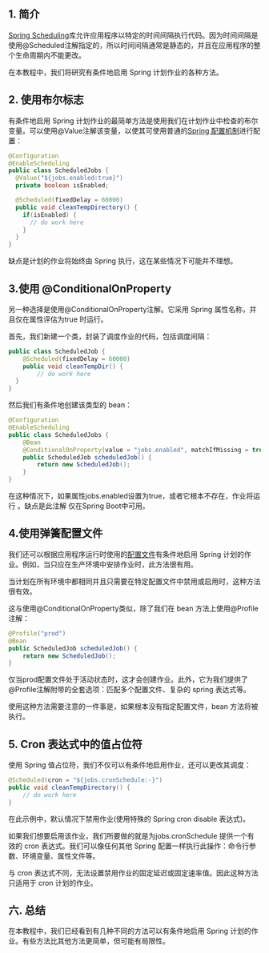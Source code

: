 ## 1. 简介

[Spring Scheduling](https://www.baeldung.com/spring-scheduled-tasks)库允许应用程序以特定的时间间隔执行代码。因为时间间隔是使用@Scheduled注解指定的，所以时间间隔通常是静态的，并且在应用程序的整个生命周期内不能更改。

在本教程中，我们将研究有条件地启用 Spring 计划作业的各种方法。

## 2. 使用布尔标志

有条件地启用 Spring 计划作业的最简单方法是使用我们在计划作业中检查的布尔变量。可以使用@Value注解该变量，以使其可使用普通的[Spring 配置机制](https://www.baeldung.com/properties-with-spring)进行配置：

```java
@Configuration
@EnableScheduling
public class ScheduledJobs {
  @Value("${jobs.enabled:true}")
  private boolean isEnabled;

  @Scheduled(fixedDelay = 60000)
  public void cleanTempDirectory() {
    if(isEnabled) {
      // do work here
    }
  }
}
```

缺点是计划的作业将始终由 Spring 执行，这在某些情况下可能并不理想。

## 3.使用 @ConditionalOnProperty

另一种选择是使用@ConditionalOnProperty注解。它采用 Spring 属性名称，并且仅在属性评估为true 时运行。

首先，我们新建一个类，封装了调度作业的代码，包括调度间隔：

```java
public class ScheduledJob {
    @Scheduled(fixedDelay = 60000)
    public void cleanTempDir() {
        // do work here
  }
}
```

然后我们有条件地创建该类型的 bean：

```java
@Configuration
@EnableScheduling
public class ScheduledJobs {
    @Bean
    @ConditionalOnProperty(value = "jobs.enabled", matchIfMissing = true, havingValue = "true")
    public ScheduledJob scheduledJob() {
        return new ScheduledJob();
    }
}
```

在这种情况下，如果属性jobs.enabled设置为true，或者它根本不存在，作业将运行 。缺点是此注解 仅在Spring Boot中可用。

## 4.使用弹簧配置文件

我们还可以根据应用程序运行时使用的[配置文件](https://www.baeldung.com/spring-profiles)有条件地启用 Spring 计划的作业。例如，当只应在生产环境中安排作业时，此方法很有用。

当计划在所有环境中都相同并且只需要在特定配置文件中禁用或启用时，这种方法很有效。

这与使用@ConditionalOnProperty类似，除了我们在 bean 方法上使用@Profile注解：

```java
@Profile("prod")
@Bean
public ScheduledJob scheduledJob() {
    return new ScheduledJob();
}
```

仅当prod配置文件处于活动状态时，这才会创建作业。此外，它为我们提供了@Profile注解附带的全套选项：匹配多个配置文件、复杂的 spring 表达式等。

使用这种方法需要注意的一件事是，如果根本没有指定配置文件，bean 方法将被执行。

## 5. Cron 表达式中的值占位符

使用 Spring 值占位符，我们不仅可以有条件地启用作业，还可以更改其调度：

```java
@Scheduled(cron = "${jobs.cronSchedule:-}")
public void cleanTempDirectory() {
    // do work here
}
```

在此示例中，默认情况下禁用作业(使用特殊的 Spring cron disable 表达式)。

如果我们想要启用该作业，我们所要做的就是为jobs.cronSchedule 提供一个有效的 cron 表达式。我们可以像任何其他 Spring 配置一样执行此操作：命令行参数、环境变量、属性文件等。

与 cron 表达式不同，无法设置禁用作业的固定延迟或固定速率值。因此这种方法只适用于 cron 计划的作业。

## 六. 总结

在本教程中，我们已经看到有几种不同的方法可以有条件地启用 Spring 计划的作业。有些方法比其他方法更简单，但可能有局限性。